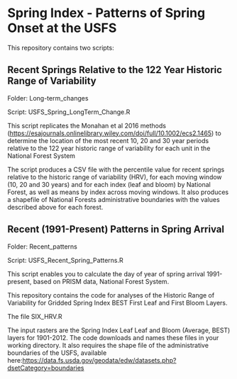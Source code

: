# Spring Index - Patterns of Spring Onset at the USFS

This repository contains two scripts: 

## Recent Springs Relative to the 122 Year Historic Range of Variability

Folder: Long-term_changes

Script: USFS_Spring_LongTerm_Change.R

This script replicates the Monahan et al 2016 methods (https://esajournals.onlinelibrary.wiley.com/doi/full/10.1002/ecs2.1465) to determine the location of the most recent 10, 20 and 30 year periods relative to the 122 year historic range of variability for each unit in the National Forest System

The script produces a CSV file with the percentile value for recent springs relative to the historic range of variability (HRV), for each moving window (10, 20 and 30 years) and for each index (leaf and bloom) by National Forest, as well as means by index across moving windows. It also produces a shapefile of National Forests administrative boundaries with the values described above for each forest.

## Recent (1991-Present) Patterns in Spring Arrival

Folder: Recent_patterns

Script: USFS_Recent_Spring_Patterns.R
This script enables you to calculate the day of year of spring arrival 1991-present, based on PRISM data, National Forest System.



This repository contains the code for analyses of the Historic Range of Variability for Gridded Spring Index BEST First Leaf and First Bloom Layers.



The file SIX_HRV.R 

The input rasters are the Spring Index Leaf Leaf and Bloom (Average, BEST) layers for 1901-2012. The code downloads and names these files in your working directory. It also requires the shape file of the administrative boundaries of the USFS, available here:https://data.fs.usda.gov/geodata/edw/datasets.php?dsetCategory=boundaries
